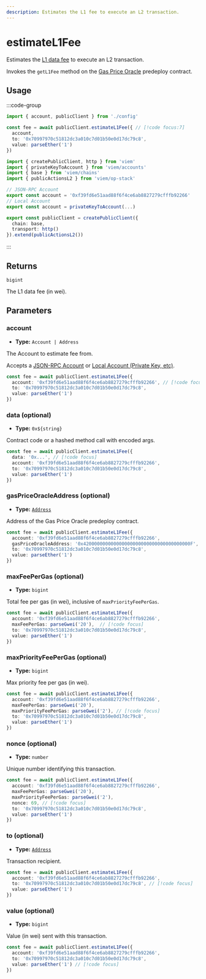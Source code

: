 ```yaml
---
description: Estimates the L1 fee to execute an L2 transaction.
---
```


# estimateL1Fee

Estimates the [L1 data fee](https://docs.optimism.io/stack/transactions/fees#l1-data-fee) to execute an L2 transaction.

Invokes the `getL1Fee` method on the [Gas Price Oracle](https://github.com/ethereum-optimism/optimism/blob/233ede59d16cb01bdd8e7ff662a153a4c3178bdd/packages/contracts/contracts/L2/predeploys/OVM_GasPriceOracle.sol) predeploy contract.

## Usage

:::code-group

```ts [example.ts]
import { account, publicClient } from './config'

const fee = await publicClient.estimateL1Fee({ // [!code focus:7]
  account,
  to: '0x70997970c51812dc3a010c7d01b50e0d17dc79c8',
  value: parseEther('1')
})
```

```ts [config.ts]
import { createPublicClient, http } from 'viem'
import { privateKeyToAccount } from 'viem/accounts'
import { base } from 'viem/chains'
import { publicActionsL2 } from 'viem/op-stack'

// JSON-RPC Account
export const account = '0xf39fd6e51aad88f6f4ce6ab8827279cfffb92266'
// Local Account
export const account = privateKeyToAccount(...)

export const publicClient = createPublicClient({
  chain: base,
  transport: http()
}).extend(publicActionsL2())
```

:::

## Returns

`bigint`

The L1 data fee (in wei).

## Parameters

### account

- **Type:** `Account | Address`

The Account to estimate fee from.

Accepts a [JSON-RPC Account](/docs/clients/wallet#json-rpc-accounts) or [Local Account (Private Key, etc)](/docs/clients/wallet#local-accounts-private-key-mnemonic-etc).

```ts
const fee = await publicClient.estimateL1Fee({
  account: '0xf39fd6e51aad88f6f4ce6ab8827279cfffb92266', // [!code focus]
  to: '0x70997970c51812dc3a010c7d01b50e0d17dc79c8',
  value: parseEther('1')
})
```

### data (optional)

- **Type:** `0x${string}`

Contract code or a hashed method call with encoded args.

```ts
const fee = await publicClient.estimateL1Fee({
  data: '0x...', // [!code focus]
  account: '0xf39fd6e51aad88f6f4ce6ab8827279cfffb92266',
  to: '0x70997970c51812dc3a010c7d01b50e0d17dc79c8',
  value: parseEther('1')
})
```

### gasPriceOracleAddress (optional)

- **Type:** [`Address`](/docs/glossary/types#address)

Address of the Gas Price Oracle predeploy contract.

```ts
const fee = await publicClient.estimateL1Fee({
  account: '0xf39fd6e51aad88f6f4ce6ab8827279cfffb92266',
  gasPriceOracleAddress: '0x420000000000000000000000000000000000000F', // [!code focus]
  to: '0x70997970c51812dc3a010c7d01b50e0d17dc79c8',
  value: parseEther('1')
})
```

### maxFeePerGas (optional)

- **Type:** `bigint`

Total fee per gas (in wei), inclusive of `maxPriorityFeePerGas`. 

```ts
const fee = await publicClient.estimateL1Fee({
  account: '0xf39fd6e51aad88f6f4ce6ab8827279cfffb92266',
  maxFeePerGas: parseGwei('20'),  // [!code focus]
  to: '0x70997970c51812dc3a010c7d01b50e0d17dc79c8',
  value: parseEther('1')
})
```

### maxPriorityFeePerGas (optional)

- **Type:** `bigint`

Max priority fee per gas (in wei). 

```ts
const fee = await publicClient.estimateL1Fee({
  account: '0xf39fd6e51aad88f6f4ce6ab8827279cfffb92266',
  maxFeePerGas: parseGwei('20'),
  maxPriorityFeePerGas: parseGwei('2'), // [!code focus]
  to: '0x70997970c51812dc3a010c7d01b50e0d17dc79c8',
  value: parseEther('1')
})
```

### nonce (optional)

- **Type:** `number`

Unique number identifying this transaction.

```ts
const fee = await publicClient.estimateL1Fee({
  account: '0xf39fd6e51aad88f6f4ce6ab8827279cfffb92266',
  maxFeePerGas: parseGwei('20'),
  maxPriorityFeePerGas: parseGwei('2'),
  nonce: 69, // [!code focus]
  to: '0x70997970c51812dc3a010c7d01b50e0d17dc79c8',
  value: parseEther('1')
})
```

### to (optional)

- **Type:** [`Address`](/docs/glossary/types#address)

Transaction recipient.

```ts
const fee = await publicClient.estimateL1Fee({
  account: '0xf39fd6e51aad88f6f4ce6ab8827279cfffb92266',
  to: '0x70997970c51812dc3a010c7d01b50e0d17dc79c8', // [!code focus]
  value: parseEther('1')
})
```

### value (optional)

- **Type:** `bigint`

Value (in wei) sent with this transaction.

```ts
const fee = await publicClient.estimateL1Fee({
  account: '0xf39fd6e51aad88f6f4ce6ab8827279cfffb92266',
  to: '0x70997970c51812dc3a010c7d01b50e0d17dc79c8',
  value: parseEther('1') // [!code focus]
})
```
